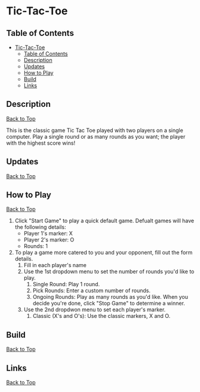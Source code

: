 # Tic-Tac-Toe
 
## Table of Contents
- [Tic-Tac-Toe](#tic-tac-toe)
  - [Table of Contents](#table-of-contents)
  - [Description](#description)
  - [Updates](#updates)
  - [How to Play](#how-to-play)
  - [Build](#build)
  - [Links](#links)

## Description
[Back to Top](#table-of-contents)

This is the classic game Tic Tac Toe played with two players on a single computer. Play a single round or as many rounds as you want; the player with the highest score wins!


## Updates
[Back to Top](#table-of-contents)



## How to Play
[Back to Top](#table-of-contents)

1. Click "Start Game" to play a quick default game. Defualt games will have the following details:
    - Player 1's marker: X
    - Player 2's marker: O
    - Rounds: 1
2. To play a game more catered to you and your opponent, fill out the form details.
    1. Fill in each player's name
    2. Use the 1st dropdown menu to set the number of rounds you'd like to play.
       1. Single Round: Play 1 round.
       2. Pick Rounds: Enter a custom number of rounds.
       3. Ongoing Rounds: Play as many rounds as you'd like. When you decide you're done, click "Stop Game" to determine a winner.
    3. Use the 2nd dropdwon menu to set each player's marker.
       1. Classic (X's and O's): Use the classic markers, X and O. 

## Build
[Back to Top](#table-of-contents)

## Links
[Back to Top](#table-of-contents)
